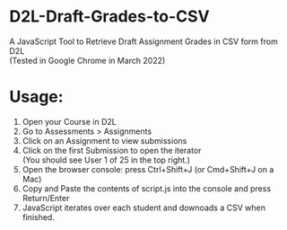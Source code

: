 # D2L-Draft-Grades-to-CSV 
A JavaScript Tool to Retrieve Draft Assignment Grades in CSV form from D2L  
(Tested in Google Chrome in March 2022)  

# Usage:  
1. Open your Course in D2L  
2. Go to Assessments > Assignments  
3. Click on an Assignment to view submissions  
4. Click on the first Submission to open the iterator  
    (You should see User 1 of 25 in the top right.)  
5. Open the browser console: press Ctrl+Shift+J (or Cmd+Shift+J on a Mac)  
6. Copy and Paste the contents of script.js into the console and press Return/Enter  
7. JavaScript iterates over each student and downoads a CSV when finished.  
